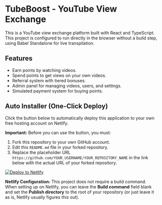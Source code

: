 # TubeBoost - YouTube View Exchange

This is a YouTube view exchange platform built with React and TypeScript. This project is configured to run directly in the browser without a build step, using Babel Standalone for live transpilation.

## Features

- Earn points by watching videos.
- Spend points to get views on your own videos.
- Referral system with tiered bonuses.
- Admin panel for managing videos, users, and settings.
- Simulated payment system for buying points.

## Auto Installer (One-Click Deploy)

Click the button below to automatically deploy this application to your own free hosting account on Netlify.

**Important:** Before you can use the button, you must:
1.  Fork this repository to your own GitHub account.
2.  Edit this `README.md` file in your forked repository.
3.  Replace the placeholder URL `https://github.com/YOUR_USERNAME/YOUR_REPOSITORY_NAME` in the link below with the actual URL of your forked repository.

[![Deploy to Netlify](https://www.netlify.com/img/deploy/button.svg)](https://app.netlify.com/start/deploy?repository=https://github.com/YOUR_USERNAME/YOUR_REPOSITORY_NAME)

**Netlify Configuration:**
This project does not require a build command. When setting up on Netlify, you can leave the **Build command** field blank and set the **Publish directory** to the root of your repository (or just leave it as is, Netlify usually figures this out).